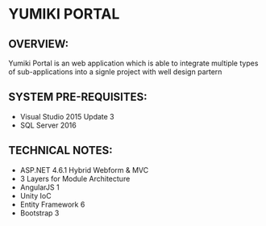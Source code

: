 # YUMIKI PORTAL #

## OVERVIEW: ##

Yumiki Portal is an web application which is able to integrate multiple types of sub-applications into a signle project with well design partern 

## SYSTEM PRE-REQUISITES: ##
* Visual Studio 2015 Update 3
* SQL Server 2016

## TECHNICAL NOTES: ##
* ASP.NET 4.6.1 Hybrid Webform & MVC
* 3 Layers for Module Architecture
* AngularJS 1
* Unity IoC
* Entity Framework 6
* Bootstrap 3